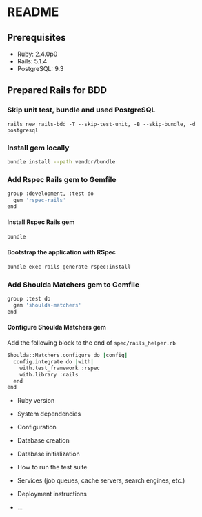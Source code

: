 # README

## Prerequisites
* Ruby: 2.4.0p0
* Rails: 5.1.4
* PostgreSQL: 9.3

## Prepared Rails for BDD
### Skip unit test, bundle and used PostgreSQL
```
rails new rails-bdd -T --skip-test-unit, -B --skip-bundle, -d postgresql
```

### Install gem locally
```bash
bundle install --path vendor/bundle
```

### Add Rspec Rails gem to Gemfile
```bash
group :development, :test do
  gem 'rspec-rails'
end
```
#### Install Rspec Rails gem
```bash
bundle
```
#### Bootstrap the application with RSpec
```bash
bundle exec rails generate rspec:install
```
### Add Shoulda Matchers gem to Gemfile
```bash
group :test do
  gem 'shoulda-matchers'
end
```
#### Configure Shoulda Matchers gem
Add the following block to the end of `spec/rails_helper.rb`
```bash
Shoulda::Matchers.configure do |config|
  config.integrate do |with|
    with.test_framework :rspec
    with.library :rails
  end
end
```

* Ruby version

* System dependencies

* Configuration

* Database creation

* Database initialization

* How to run the test suite

* Services (job queues, cache servers, search engines, etc.)

* Deployment instructions

* ...